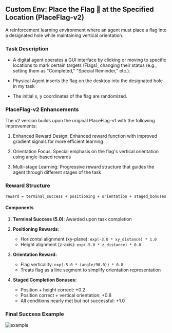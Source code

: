 ## Custom Env: Place the Flag 🚩 at the Specified Location (PlaceFlag-v2)

A reinforcement learning environment where an agent must place a flag into a designated hole while maintaining vertical orientation.

### Task Description
- A digital agent operates a GUI interface by clicking or moving to specific locations to mark certain targets (Flags), changing their status (e.g., setting them as "Completed," "Special Reminder," etc.).

- Physical Agent inserts the flag on the desktop into the designated hole in my task

- The initial x, y coordinates of the flag are randomized.

### PlaceFlag-v2 Enhancements
The v2 version builds upon the original PlaceFlag-v1 with the following improvements:

1. Enhanced Reward Design: Enhanced reward function with improved gradient signals for more efficient learning

2. Orientation Focus: Special emphasis on the flag's vertical orientation using angle-based rewards

3. Multi-stage Learning: Progressive reward structure that guides the agent through different stages of the task

### Reward Structure

```
reward = terminal_success + positioning + orientation + staged_bonuses
```

#### Components

1. **Terminal Success (5.0)**: Awarded upon task completion

2. **Positioning Rewards**:
     - Horizontal alignment (xy-plane): `exp(-3.0 * xy_distance) * 1.0`
     - Height alignment (z-axis): `exp(-5.0 * z_distance) * 0.8`
3. **Orientation Reward:**

   - Flag verticality: `exp(-5.0 * (angle/90.0)) * 0.8`
   - Treats flag as a line segment to simplify orientation representation
4. **Staged Completion Bonuses:**

   - Position + height correct: +0.2
   - Position correct + vertical orientation: +0.8
   - All conditions nearly met but not successful: +1.0

### Final Success Example

  ![example](./example.png)

  
